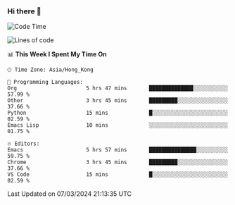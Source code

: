 ### Hi there 👋

<!--
**nicehiro/nicehiro** is a ✨ _special_ ✨ repository because its `README.md` (this file) appears on your GitHub profile.

Here are some ideas to get you started:

- 🔭 I’m currently working on ...
- 🌱 I’m currently learning ...
- 👯 I’m looking to collaborate on ...
- 🤔 I’m looking for help with ...
- 💬 Ask me about ...
- 📫 How to reach me: ...
- 😄 Pronouns: ...
- ⚡ Fun fact: ...
-->

<!--START_SECTION:waka-->
![Code Time](http://img.shields.io/badge/Code%20Time-277%20hrs%202%20mins-blue)

![Lines of code](https://img.shields.io/badge/From%20Hello%20World%20I%27ve%20Written-2.6%20million%20lines%20of%20code-blue)

📊 **This Week I Spent My Time On** 

```text
🕑︎ Time Zone: Asia/Hong_Kong

💬 Programming Languages: 
Org                      5 hrs 47 mins       ██████████████░░░░░░░░░░░   57.99 % 
Other                    3 hrs 45 mins       █████████░░░░░░░░░░░░░░░░   37.66 % 
Python                   15 mins             █░░░░░░░░░░░░░░░░░░░░░░░░   02.59 % 
Emacs Lisp               10 mins             ░░░░░░░░░░░░░░░░░░░░░░░░░   01.75 % 

🔥 Editors: 
Emacs                    5 hrs 57 mins       ███████████████░░░░░░░░░░   59.75 % 
Chrome                   3 hrs 45 mins       █████████░░░░░░░░░░░░░░░░   37.66 % 
VS Code                  15 mins             █░░░░░░░░░░░░░░░░░░░░░░░░   02.59 % 
```


 Last Updated on 07/03/2024 21:13:35 UTC
<!--END_SECTION:waka-->
